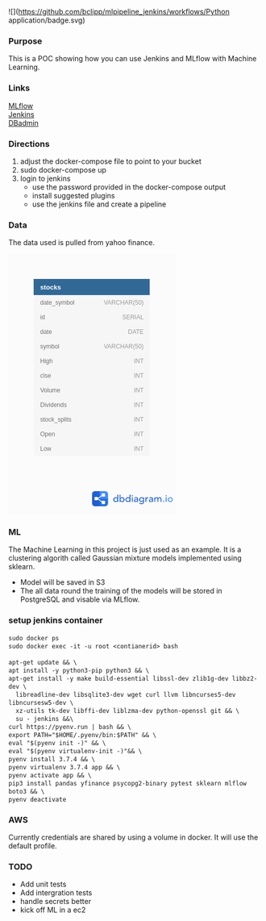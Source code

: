 ![](https://github.com/bclipp/mlpipeline_jenkins/workflows/Python application/badge.svg)

### Purpose

This is a POC showing how you can use Jenkins and MLflow with Machine Learning.

### Links

[MLflow](http://localhost:5000/)  
[Jenkins](http://localhost:8082/)   
[DBadmin](http://localhost:8080/)    

### Directions

1. adjust the docker-compose file to point to your bucket
2. sudo docker-compose up
3. login to jenkins 
    * use the password provided in the docker-compose output
    * install suggested plugins
    * use the jenkins file and create a pipeline


### Data

The data used is pulled from yahoo finance.    

![schema](model.png)


### ML

The Machine Learning in this project is just used as an example. 
It is a clustering algorith called Gaussian mixture models implemented using sklearn.

* Model will be saved in S3
* The all data round the training of the models will be stored in PostgreSQL and visable via MLflow.


### setup jenkins container
```
sudo docker ps
sudo docker exec -it -u root <contianerid> bash

apt-get update && \
apt install -y python3-pip python3 && \
apt-get install -y make build-essential libssl-dev zlib1g-dev libbz2-dev \
  libreadline-dev libsqlite3-dev wget curl llvm libncurses5-dev libncursesw5-dev \
  xz-utils tk-dev libffi-dev liblzma-dev python-openssl git && \
  su - jenkins &&\
curl https://pyenv.run | bash && \
export PATH="$HOME/.pyenv/bin:$PATH" && \
eval "$(pyenv init -)" && \
eval "$(pyenv virtualenv-init -)"&& \
pyenv install 3.7.4 && \
pyenv virtualenv 3.7.4 app && \
pyenv activate app && \
pip3 install pandas yfinance psycopg2-binary pytest sklearn mlflow boto3 && \
pyenv deactivate 
```
### AWS

Currently credentials are shared by using a volume in docker. It will use the default profile.

### TODO
* Add unit tests 
* Add intergration tests
* handle secrets better
* kick off ML in a ec2

